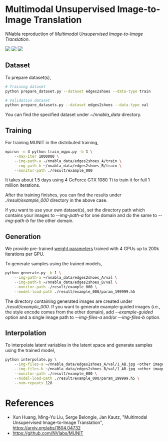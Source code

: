 # Multimodal Unsupervised Image-to-Image Translation

NNabla reproduction of *Multimodal Unsupervised Image-to-Image Translation*.


![](./images/000000-000.png)
![](./images/000010-000.png)
![](./images/000154-000.png)


## Dataset

To prepare dataset(s), 

```bash
# Training dataset
python prepare_dataset.py --dataset edges2shoes --data-type train

# Validation dataset
python prepare_datasets.py --dataset edges2shoes --data-type val

```

You can find the specified dataset under *~/nnabla_data* directory.


## Training

For training MUNIT in the distributed training, 

```bash
mpirun -n 4 python train_mgpu.py -b 1 \
	--max-iter 1000000 \
	--img-path-a ~/nnabla_data/edges2shoes_A/train \
	--img-path-b ~/nnabla_data/edges2shoes_B/train \
	--monitor-path ./result/example_000
```

It takes about 1.5 days using 4 GeForce GTX 1080 Ti to train it for full 1 million iterations.


After the training finishes, you can find the results under *./result/example_000* directory in the above case.

If you want to use your own dataset(s), set the directory path which contains your images to *--img-path-a* for one domain and do the same to *--img-path-b* for the other domain.


## Generation

We provide pre-trained [weight parameters](http://nnabla.org/pretrained-models/nnabla-examples/GANs/munit/param_199999.h5) trained with 4 GPUs up to 200k iterations per GPU.

To generate samples using the trained models, 

```bash
python generate.py -b 1 \
	--img-path-a ~/nnabla_data/edges2shoes_A/val \
	--img-path-b ~/nnabla_data/edges2shoes_B/val \
	--monitor-path ./result/example_000 \
	--model-load-path ./result/example_000/param_199999.h5
```

The directory containing generated images are created under *./result/example_000*. If you want to generate example-guided images (i.e., the style encode comes from the other domain), add *--example-guided* option and a single image path to *--img-files-a* and/or *--img-files-b* option.

## Interpolation

To interpolate latent variables in the latent space and generate samples using the trained model, 

```bash
python interpolate.py \
	--img-files-a ~/nnabla_data/edges2shoes_A/val/1_AB.jpg <other image files> \
	--img-files-b ~/nnabla_data/edges2shoes_B/val/1_AB.jpg <other image files> \
	--monitor-path ./result/example_000 \
	--model-load-path ./result/example_000/param_199999.h5 \
	--num-repeats 128
```


# References
- Xun Huang, Ming-Yu Liu, Serge Belongie, Jan Kautz, "Multimodal Unsupervised Image-to-Image Translation", https://arxiv.org/abs/1804.04732
- https://github.com/NVlabs/MUNIT


